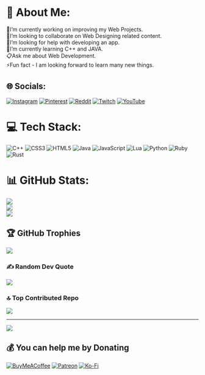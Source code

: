 # 💫 About Me:
🔭I’m currently working on improving my Web Projects.<br>👯I’m looking to collaborate on Web Designing related content.<br>🤝I’m looking for help with developing an app.<br>🍒I’m currently learning C++ and JAVA.<br>📋Ask me about Web Development.<br>⚡Fun fact - I am looking forward to learn many new things.


## 🌐 Socials:
[![Instagram](https://img.shields.io/badge/Instagram-%23E4405F.svg?logo=Instagram&logoColor=white)](https://instagram.com/__musashi___._) [![Pinterest](https://img.shields.io/badge/Pinterest-%23E60023.svg?logo=Pinterest&logoColor=white)](https://pinterest.com/TheCodingLorris) [![Reddit](https://img.shields.io/badge/Reddit-%23FF4500.svg?logo=Reddit&logoColor=white)](https://reddit.com/user/Coding_Lorris) [![Twitch](https://img.shields.io/badge/Twitch-%239146FF.svg?logo=Twitch&logoColor=white)](https://twitch.tv/coding_lorris) [![YouTube](https://img.shields.io/badge/YouTube-%23FF0000.svg?logo=YouTube&logoColor=white)](https://youtube.com/@https://www.youtube.com/channel/UCEEO0c12J3UI3vDixw7zsxg) 

# 💻 Tech Stack:
![C++](https://img.shields.io/badge/c++-%2300599C.svg?style=for-the-badge&logo=c%2B%2B&logoColor=white) ![CSS3](https://img.shields.io/badge/css3-%231572B6.svg?style=for-the-badge&logo=css3&logoColor=white) ![HTML5](https://img.shields.io/badge/html5-%23E34F26.svg?style=for-the-badge&logo=html5&logoColor=white) ![Java](https://img.shields.io/badge/java-%23ED8B00.svg?style=for-the-badge&logo=openjdk&logoColor=white) ![JavaScript](https://img.shields.io/badge/javascript-%23323330.svg?style=for-the-badge&logo=javascript&logoColor=%23F7DF1E) ![Lua](https://img.shields.io/badge/lua-%232C2D72.svg?style=for-the-badge&logo=lua&logoColor=white) ![Python](https://img.shields.io/badge/python-3670A0?style=for-the-badge&logo=python&logoColor=ffdd54) ![Ruby](https://img.shields.io/badge/ruby-%23CC342D.svg?style=for-the-badge&logo=ruby&logoColor=white) ![Rust](https://img.shields.io/badge/rust-%23000000.svg?style=for-the-badge&logo=rust&logoColor=white)
# 📊 GitHub Stats:
![](https://github-readme-stats.vercel.app/api?username=CodingLorris&theme=dracula&hide_border=false&include_all_commits=false&count_private=false)<br/>
![](https://github-readme-streak-stats.herokuapp.com/?user=CodingLorris&theme=dracula&hide_border=false)<br/>
![](https://github-readme-stats.vercel.app/api/top-langs/?username=CodingLorris&theme=dracula&hide_border=false&include_all_commits=false&count_private=false&layout=compact)

## 🏆 GitHub Trophies
![](https://github-profile-trophy.vercel.app/?username=CodingLorris&theme=dracula&no-frame=false&no-bg=true&margin-w=4)

### ✍️ Random Dev Quote
![](https://quotes-github-readme.vercel.app/api?type=horizontal&theme=tokyonight)

### 🔝 Top Contributed Repo
![](https://github-contributor-stats.vercel.app/api?username=CodingLorris&limit=5&theme=dracula&combine_all_yearly_contributions=true)

---
[![](https://visitcount.itsvg.in/api?id=CodingLorris&icon=0&color=0)](https://visitcount.itsvg.in)

  ## 💰 You can help me by Donating
  [![BuyMeACoffee](https://img.shields.io/badge/Buy%20Me%20a%20Coffee-ffdd00?style=for-the-badge&logo=buy-me-a-coffee&logoColor=black)](https://buymeacoffee.com/musashi___._) [![Patreon](https://img.shields.io/badge/Patreon-F96854?style=for-the-badge&logo=patreon&logoColor=white)](https://patreon.com/Musashi606) [![Ko-Fi](https://img.shields.io/badge/Ko--fi-F16061?style=for-the-badge&logo=ko-fi&logoColor=white)](https://ko-fi.com/musashi8800) 

  
<!-- Proudly created with GPRM ( https://gprm.itsvg.in ) -->

